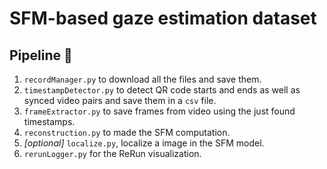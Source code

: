 # SFM-based gaze estimation dataset

## Pipeline 🚥

1. `recordManager.py` to download all the files and save them.
2. `timestampDetector.py` to detect QR code starts and ends as well as synced video pairs and save them in a `csv` file.
3. `frameExtractor.py` to save frames from video using the just found timestamps.  
4. `reconstruction.py` to made the SFM computation.  
5. _[optional]_ `localize.py`, localize a image in the SFM model.
6. `rerunLogger.py` for the ReRun visualization.  
